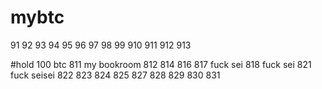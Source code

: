 # mybtc  

91  92  93  94  95  96  97  98  99  910  911  912  913

#hold 100   btc 811
my bookroom 812
814
816
817 fuck sei
818 fuck sei
821 fuck seisei
822
823
824
825
827
828
829
830
831   



